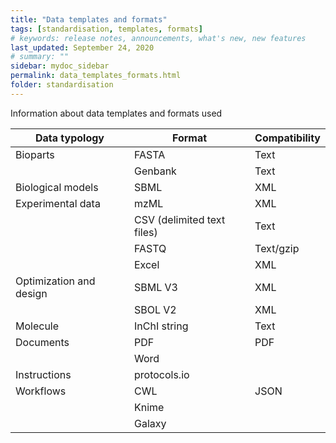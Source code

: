 ```yaml
---
title: "Data templates and formats"
tags: [standardisation, templates, formats]
# keywords: release notes, announcements, what's new, new features
last_updated: September 24, 2020
# summary: ""
sidebar: mydoc_sidebar
permalink: data_templates_formats.html
folder: standardisation
---
```


Information about data templates and formats used

| Data typology           | Format                     | Compatibility |
|-------------------------|----------------------------|---------------|
| Bioparts                | FASTA                      | Text          |
|                         | Genbank                    | Text          |
| Biological models       | SBML                       | XML           |
| Experimental data       | mzML                       | XML           |
|                         | CSV (delimited text files) | Text          |
|                         | FASTQ                      | Text/gzip     |
|                         | Excel                      | XML           |
| Optimization and design | SBML V3                    | XML           |
|                         | SBOL V2                    | XML           |
| Molecule                | InChI string               | Text          |
| Documents               | PDF                        | PDF           |
|                         | Word                       |               |
| Instructions            | protocols.io               |               |
| Workflows               | CWL                        | JSON          |
|                         | Knime                      |               |
|                         | Galaxy                     |               |
